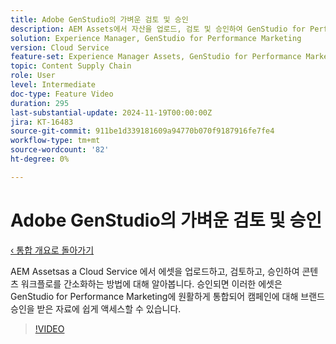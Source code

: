 ```yaml
---
title: Adobe GenStudio의 가벼운 검토 및 승인
description: AEM Assets에서 자산을 업로드, 검토 및 승인하여 GenStudio for Performance Marketing에서 사용할 수 있도록 하는 사용 사례를 살펴봅니다.
solution: Experience Manager, GenStudio for Performance Marketing
version: Cloud Service
feature-set: Experience Manager Assets, GenStudio for Performance Marketing
topic: Content Supply Chain
role: User
level: Intermediate
doc-type: Feature Video
duration: 295
last-substantial-update: 2024-11-19T00:00:00Z
jira: KT-16483
source-git-commit: 911be1d339181609a94770b070f9187916fe7fe4
workflow-type: tm+mt
source-wordcount: '82'
ht-degree: 0%

---
```



# Adobe GenStudio의 가벼운 검토 및 승인

[‹ 통합 개요로 돌아가기](./overview.md)

AEM Assetsas a Cloud Service 에서 에셋을 업로드하고, 검토하고, 승인하여 콘텐츠 워크플로를 간소화하는 방법에 대해 알아봅니다. 승인되면 이러한 에셋은 GenStudio for Performance Marketing에 원활하게 통합되어 캠페인에 대해 브랜드 승인을 받은 자료에 쉽게 액세스할 수 있습니다.

>[!VIDEO](https://video.tv.adobe.com/v/3439265/?learn=on)
